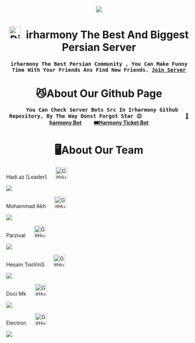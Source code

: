 <h3 align="center"> <img src="https://avatars.githubusercontent.com/u/104295138?s=200&v=4"> </h3>
<h1 align="center"><img alt="Discord" title="Discord" height="32" width="32" src="https://raw.githubusercontent.com/peterthehan/peterthehan/master/assets/discord.svg">&nbsp;&nbsp;irharmony The Best And Biggest Persian Server</h1>

<p align="center"><h4 align="center"><samp>irharmony The Best Persian Community , You Can Make Funny Time With Your Friends Ans Find New Friends. <a href="https://discord.gg/iran" target="_blank">Join Server<a> </samp></h4></p>


<h1 align="center">😼About Our Github Page</h1>

<p align="center"><h4 align="center"><samp>&nbsp;&nbsp;You Can Check Server Bots Src In Irharmony Github Repository, By The Way Donst Forgot Star 😉 &nbsp;&nbsp;&nbsp;&nbsp;&nbsp;&nbsp;&nbsp;&nbsp;&nbsp;&nbsp;&nbsp;&nbsp; <a href="https://github.com/irharmony/harmony" target="_blank">🤖harmony Bot<a> &nbsp;&nbsp;&nbsp;&nbsp;&nbsp;&nbsp;&nbsp;&nbsp; <a href="https://github.com/irharmony/harmony-ticket" target="_blank"> 🎟Harmony Ticket Bot<a> </samp></h4></p>
 


<h1 align="center">🖥About Our Team</h1>

Hadi.az [Leader] 
&nbsp;&nbsp;&nbsp;&nbsp;
<a href="https://github.com/hadiazt"><img alt="GitHub" title="GitHub" height="32" width="32" src="https://raw.githubusercontent.com/peterthehan/peterthehan/master/assets/github.svg"></a>
</p>

<img src="https://discord.c99.nl/widget/theme-2/490519932292038659.png" >

Mohammad Akh 
&nbsp;&nbsp;&nbsp;&nbsp;
<a href="https://github.com/Mhmd-Akh"><img alt="GitHub" title="GitHub" height="32" width="32" src="https://raw.githubusercontent.com/peterthehan/peterthehan/master/assets/github.svg"></a>
</p>

<img src="https://discord.c99.nl/widget/theme-2/750337293927055452.png" >

Parzival
&nbsp;&nbsp;&nbsp;&nbsp;
<a href="https://github.com/parzivalw00"><img alt="GitHub" title="GitHub" height="32" width="32" src="https://raw.githubusercontent.com/peterthehan/peterthehan/master/assets/github.svg"></a>
</p>

<img src="https://discord.c99.nl/widget/theme-2/311194511931998209.png" >

Hesam TooVinS
&nbsp;&nbsp;&nbsp;&nbsp;
<a href="https://github.com/hesawmgh1098"><img alt="GitHub" title="GitHub" height="32" width="32" src="https://raw.githubusercontent.com/peterthehan/peterthehan/master/assets/github.svg"></a>
</p>

<img src="https://discord.c99.nl/widget/theme-2/556854910805737478.png" >

Doci Mk
&nbsp;&nbsp;&nbsp;&nbsp;
<a href="https://github.com/Doci-Mk"><img alt="GitHub" title="GitHub" height="32" width="32" src="https://raw.githubusercontent.com/peterthehan/peterthehan/master/assets/github.svg"></a>
</p>

<img src="https://discord.c99.nl/widget/theme-2/500740143532212245.png" >

Electron
&nbsp;&nbsp;&nbsp;&nbsp;
<a href="https://github.com/Electron404"><img alt="GitHub" title="GitHub" height="32" width="32" src="https://raw.githubusercontent.com/peterthehan/peterthehan/master/assets/github.svg"></a>
</p>

<img src="https://discord.c99.nl/widget/theme-2/845575144394326057.png" >

